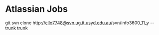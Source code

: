 # Atlassian Jobs

git svn clone http://cllo7748@svn.ug.it.usyd.edu.au/svn/info3600_11_y --trunk trunk

